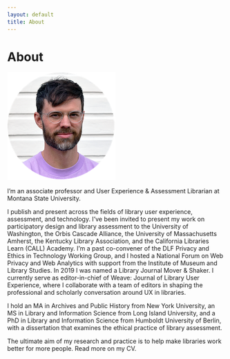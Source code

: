 ```yaml
---
layout: default
title: About
---
```


<h1>About</h1>

![profile image >](../assets/img/profile_circle_small.png)

I’m an associate professor and User Experience & Assessment Librarian at Montana State University.

I publish and present across the fields of library user experience, assessment, and technology. I’ve been invited to present my work on participatory design and library assessment to the University of Washington, the Orbis Cascade Alliance, the University of Massachusetts Amherst, the Kentucky Library Association, and the California Libraries Learn (CALL) Academy. I’m a past co-convener of the DLF Privacy and Ethics in Technology Working Group, and I hosted a National Forum on Web Privacy and Web Analytics with support from the Institute of Museum and Library Studies. In 2019 I was named a Library Journal Mover & Shaker. I currently serve as editor-in-chief of Weave: Journal of Library User Experience, where I collaborate with a team of editors in shaping the professional and scholarly conversation around UX in libraries.

I hold an MA in Archives and Public History from New York University, an MS in Library and Information Science from Long Island University, and a PhD in Library and Information Science from Humboldt University of Berlin, with a dissertation that examines the ethical practice of library assessment.

The ultimate aim of my research and practice is to help make libraries work better for more people. Read more on my CV.
